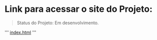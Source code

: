 <h1>Link para acessar o site do Projeto: </h1>

> Status do Projeto: Em desenvolvimento.

'''
    <a href="https://bruno-f-a-felix.github.io/Ambiente-de-Aprendizado/Alura%20Cursos/0%20-%20Front-End/JavaScript/JavaScript%20para%20Web%20Crie%20páginas%20dinâmicas/1%20-%20Atividade/" target="_blank">index.html</a>
'''

